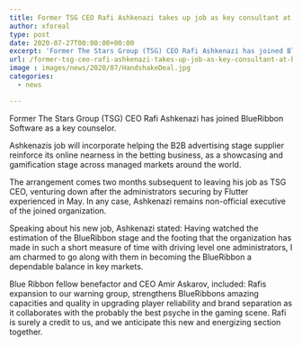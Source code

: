 ```yaml
---
title: Former TSG CEO Rafi Ashkenazi takes up job as key consultant at BlueRibbon
author: xforeal 
type: post
date: 2020-07-27T00:00:00+00:00
excerpt: 'Former The Stars Group (TSG) CEO Rafi Ashkenazi has joined BlueRibbon Software as a key advisor '
url: /former-tsg-ceo-rafi-ashkenazi-takes-up-job-as-key-consultant-at-blueribbon/
image : images/news/2020/07/HandshakeDeal.jpg
categories:
  - news

---
```

Former The Stars Group (TSG) CEO Rafi Ashkenazi has joined BlueRibbon Software as a key counselor. 

Ashkenazis job will incorporate helping the B2B advertising stage supplier reinforce its online nearness in the betting business, as a showcasing and gamification stage across managed markets around the world. 

The arrangement comes two months subsequent to leaving his job as TSG CEO, venturing down after the administrators securing by Flutter experienced in May. In any case, Ashkenazi remains non-official executive of the joined organization. 

Speaking about his new job, Ashkenazi stated: Having watched the estimation of the BlueRibbon stage and the footing that the organization has made in such a short measure of time with driving level one administrators, I am charmed to go along with them in becoming the BlueRibbon a dependable balance in key markets. 

Blue Ribbon fellow benefactor and CEO Amir Askarov, included: Rafis expansion to our warning group, strengthens BlueRibbons amazing capacities and quality in upgrading player reliability and brand separation as it collaborates with the probably the best psyche in the gaming scene. Rafi is surely a credit to us, and we anticipate this new and energizing section together.